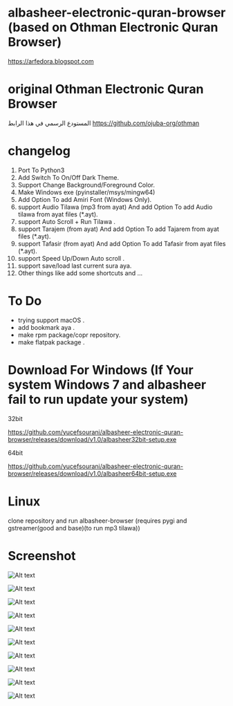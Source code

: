 # albasheer-electronic-quran-browser (based on  Othman Electronic Quran Browser)

https://arfedora.blogspot.com


# original Othman Electronic Quran Browser
المستودع الرسمي في هذا الرابط
https://github.com/ojuba-org/othman


# changelog 
  1.  Port To Python3
  2.  Add Switch To On/Off Dark Theme.
  3.  Support Change Background/Foreground Color.
  4.  Make Windows exe (pyinstaller/msys/mingw64)
  5.  Add Option To add Amiri Font (Windows Only).
  6.  support Audio Tilawa (mp3 from ayat) And add Option To add Audio tilawa from ayat files (*.ayt).
  7.  support Auto Scroll + Run Tilawa  .
  8.  support Tarajem (from ayat) And add Option To add Tajarem  from ayat files (*.ayt). 
  9.  support Tafasir (from ayat) And add Option To add Tafasir  from ayat files (*.ayt).
  10. support Speed Up/Down Auto scroll .
  11. support save/load last current sura aya.
  12. Other things like add some shortcuts and ...
  
# To Do 
 * trying support macOS .
 * add bookmark aya .
 * make rpm package/copr repository.
 * make flatpak package .
 
  
# Download For Windows (If Your system Windows 7 and albasheer fail to run update your system)

32bit

https://github.com/yucefsourani/albasheer-electronic-quran-browser/releases/download/v1.0/albasheer32bit-setup.exe


64bit

https://github.com/yucefsourani/albasheer-electronic-quran-browser/releases/download/v1.0/albasheer64bit-setup.exe


# Linux 

clone repository and run albasheer-browser (requires pygi and gstreamer(good and base)(to run mp3 tilawa))

# Screenshot
![Alt text](https://raw.githubusercontent.com/yucefsourani/albasheer-electronic-quran-browser/master/Screenshot1.png "Screenshot")

![Alt text](https://raw.githubusercontent.com/yucefsourani/albasheer-electronic-quran-browser/master/Screenshot2.png "Screenshot")

![Alt text](https://raw.githubusercontent.com/yucefsourani/albasheer-electronic-quran-browser/master/Screenshot3.png "Screenshot")

![Alt text](https://raw.githubusercontent.com/yucefsourani/albasheer-electronic-quran-browser/master/Screenshot5.png "Screenshot")

![Alt text](https://raw.githubusercontent.com/yucefsourani/albasheer-electronic-quran-browser/master/Screenshot6.png "Screenshot")

![Alt text](https://raw.githubusercontent.com/yucefsourani/albasheer-electronic-quran-browser/master/Screenshot7.png "Screenshot")

![Alt text](https://raw.githubusercontent.com/yucefsourani/albasheer-electronic-quran-browser/master/Screenshot8.png "Screenshot")

![Alt text](https://raw.githubusercontent.com/yucefsourani/albasheer-electronic-quran-browser/master/Screenshot9.png "Screenshot")

![Alt text](https://raw.githubusercontent.com/yucefsourani/albasheer-electronic-quran-browser/master/Screenshot10.png "Screenshot")

![Alt text](https://raw.githubusercontent.com/yucefsourani/albasheer-electronic-quran-browser/master/Screenshot11.png "Screenshot")





